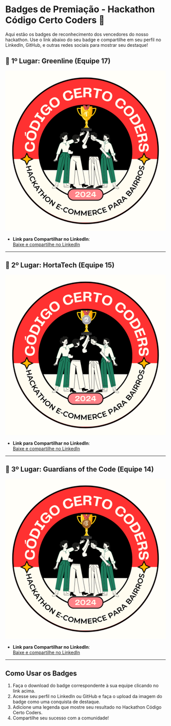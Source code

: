 # Badges de Premiação - Hackathon Código Certo Coders 🎉

Aqui estão os badges de reconhecimento dos vencedores do nosso hackathon. Use o link abaixo do seu badge e compartilhe em seu perfil no LinkedIn, GitHub, e outras redes sociais para mostrar seu destaque!

## 🏅 1º Lugar: Greenline (Equipe 17)
![1º Lugar](1-lugar-badge.png)
- **Link para Compartilhar no LinkedIn**:  
  [Baixe e compartilhe no LinkedIn](1-lugar-badge.png)

---

## 🥈 2º Lugar: HortaTech (Equipe 15)
![2º Lugar](2-lugar-badge.png)
- **Link para Compartilhar no LinkedIn**:  
  [Baixe e compartilhe no LinkedIn](2-lugar-badge.png)

---

## 🥉 3º Lugar: Guardians of the Code (Equipe 14)
![3º Lugar](3-lugar-badge.png)
- **Link para Compartilhar no LinkedIn**:  
  [Baixe e compartilhe no LinkedIn](3-lugar-badge.png)

---

## Como Usar os Badges
1. Faça o download do badge correspondente à sua equipe clicando no link acima.
2. Acesse seu perfil no LinkedIn ou GitHub e faça o upload da imagem do badge como uma conquista de destaque.
3. Adicione uma legenda que mostre seu resultado no Hackathon Código Certo Coders.
4. Compartilhe seu sucesso com a comunidade!
